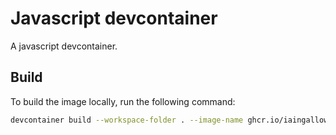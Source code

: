 # Javascript devcontainer

A javascript devcontainer.

## Build

To build the image locally, run the following command:

```bash
devcontainer build --workspace-folder . --image-name ghcr.io/iaingalloway/devcontainers/javascript:local
```
